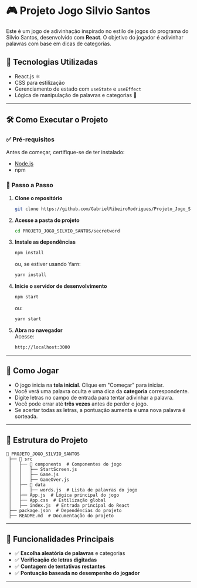 
# 🎮 Projeto Jogo Silvio Santos

Este é um jogo de adivinhação inspirado no estilo de jogos do programa do Silvio Santos, desenvolvido com **React**. O objetivo do jogador é adivinhar palavras com base em dicas de categorias.  

## 🚀 Tecnologias Utilizadas

- React.js ⚛️
- CSS para estilização 
- Gerenciamento de estado com `useState` e `useEffect` 
- Lógica de manipulação de palavras e categorias 📖

---

## 🛠️ Como Executar o Projeto

### ✅ **Pré-requisitos**

Antes de começar, certifique-se de ter instalado:  
- [Node.js](https://nodejs.org/) 
- npm

### 📌 **Passo a Passo**

1. **Clone o repositório**  
   ```bash
   git clone https://github.com/GabrielRibeiroRodrigues/Projeto_Jogo_Silvio_Santos.git
   ```

2. **Acesse a pasta do projeto**  
   ```bash
   cd PROJETO_JOGO_SILVIO_SANTOS/secretword
   ```

3. **Instale as dependências**  
   ```bash
   npm install
   ```
   ou, se estiver usando Yarn:
   ```bash
   yarn install
   ```

4. **Inicie o servidor de desenvolvimento**  
   ```bash
   npm start
   ```
   ou:
   ```bash
   yarn start
   ```

5. **Abra no navegador**  
   Acesse:  
   ```
   http://localhost:3000
   ```

---

## 🎯 Como Jogar

- O jogo inicia na **tela inicial**. Clique em "Começar" para iniciar.  
- Você verá uma palavra oculta e uma dica da **categoria** correspondente.  
- Digite letras no campo de entrada para tentar adivinhar a palavra.  
- Você pode errar até **três vezes** antes de perder o jogo.  
- Se acertar todas as letras, a pontuação aumenta e uma nova palavra é sorteada.  

---

## 📂 Estrutura do Projeto

```
📂 PROJETO_JOGO_SILVIO_SANTOS
 ├── 📂 src
 │   ├── 📂 components  # Componentes do jogo
 │   │   ├── StartScreen.js
 │   │   ├── Game.js
 │   │   ├── GameOver.js
 │   ├── 📂 data
 │   │   ├── words.js  # Lista de palavras do jogo
 │   ├── App.js  # Lógica principal do jogo
 │   ├── App.css  # Estilização global
 │   ├── index.js  # Entrada principal do React
 ├── package.json  # Dependências do projeto
 ├── README.md  # Documentação do projeto
```

---

## 📌 Funcionalidades Principais

- ✅ **Escolha aleatória de palavras** e categorias  
- ✅ **Verificação de letras digitadas**  
- ✅ **Contagem de tentativas restantes**  
- ✅ **Pontuação baseada no desempenho do jogador**  

---


